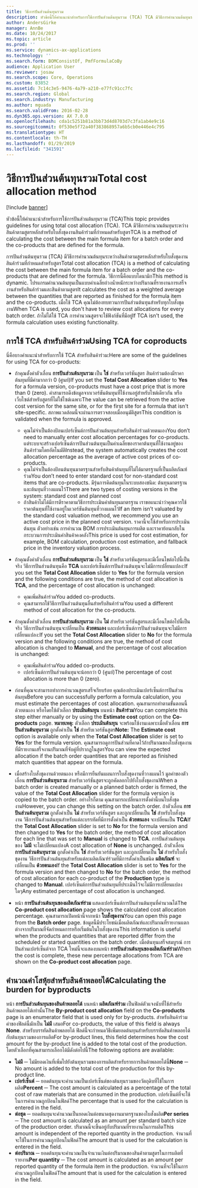 ```yaml
---
title: วิธีการปันส่วนต้นทุนรวม
description: หัวข้อนี้ให้คำแนะนำสำหรับการใช้การปันส่วนต้นทุนรวม (TCA) TCA มีวิธีการคำนวณต้นทุนระหว่างสินค้าตามสูตรหลักสำหรับใบสั่งชุดงานสินค้าร่วมที่กำหนดสำหรับสูตร
author: AndersGirke
manager: AnnBe
ms.date: 10/24/2017
ms.topic: article
ms.prod: ''
ms.service: dynamics-ax-applications
ms.technology: ''
ms.search.form: BOMConsistOf, PmfFormulaCoBy
audience: Application User
ms.reviewer: josaw
ms.search.scope: Core, Operations
ms.custom: 83852
ms.assetid: 7c14c3e5-9476-4a79-a210-e77fc91cc7fc
ms.search.region: Global
ms.search.industry: Manufacturing
ms.author: mguada
ms.search.validFrom: 2016-02-28
ms.dyn365.ops.version: AX 7.0.0
ms.openlocfilehash: cda1c5251b81a3bb73d4d8703d7c3fa1ab4e9c16
ms.sourcegitcommit: 0f530e5f72a40f383868957a6b5cb0e446e4c795
ms.translationtype: HT
ms.contentlocale: th-TH
ms.lasthandoff: 01/29/2019
ms.locfileid: "341591"
---
```

# <a name="total-cost-allocation-method"></a><span data-ttu-id="a3350-104">วิธีการปันส่วนต้นทุนรวม</span><span class="sxs-lookup"><span data-stu-id="a3350-104">Total cost allocation method</span></span>

[!include [banner](../includes/banner.md)]

<span data-ttu-id="a3350-105">หัวข้อนี้ให้คำแนะนำสำหรับการใช้การปันส่วนต้นทุนรวม (TCA)</span><span class="sxs-lookup"><span data-stu-id="a3350-105">This topic provides guidelines for using total cost allocation (TCA).</span></span> <span data-ttu-id="a3350-106">TCA มีวิธีการคำนวณต้นทุนระหว่างสินค้าตามสูตรหลักสำหรับใบสั่งชุดงานสินค้าร่วมที่กำหนดสำหรับสูตร</span><span class="sxs-lookup"><span data-stu-id="a3350-106">TCA is a method of calculating the cost between the main formula item for a batch order and the co-products that are defined for the formula.</span></span>

<span data-ttu-id="a3350-107">การปันส่วนต้นทุนรวม (TCA) มีวิธีการคำนวณต้นทุนระหว่างสินค้าตามสูตรหลักสำหรับใบสั่งชุดงานสินค้าร่วมที่กำหนดสำหรับสูตร</span><span class="sxs-lookup"><span data-stu-id="a3350-107">Total cost allocation (TCA) is a method of calculating the cost between the main formula item for a batch order and the co-products that are defined for the formula.</span></span> <span data-ttu-id="a3350-108">วิธีการนี้คือแบบไดนามิก</span><span class="sxs-lookup"><span data-stu-id="a3350-108">This method is dynamic.</span></span> <span data-ttu-id="a3350-109">โปรแกรมคำนวณต้นทุนเป็นแบบค่าเฉลี่ยถ่วงน้ำหนักระหว่างปริมาณที่รายงานการเสร็จงานสำหรับสินค้าร่วมและสินค้าตามสูตร</span><span class="sxs-lookup"><span data-stu-id="a3350-109">It calculates the cost as a weighted average between the quantities that are reported as finished for the formula item and the co-products.</span></span> <span data-ttu-id="a3350-110">เมื่อใช้ TCA คุณไม่ต้องทบทวนการปันส่วนต้นทุนสำหรับทุกใบสั่งชุดงาน</span><span class="sxs-lookup"><span data-stu-id="a3350-110">When TCA is used, you don't have to review cost allocations for every batch order.</span></span> <span data-ttu-id="a3350-111">ถ้าไม่ได้ใช้ TCA การคำนวณสูตรจะใช้ฟังก์ชันที่มีอยู่</span><span class="sxs-lookup"><span data-stu-id="a3350-111">If TCA isn't used, the formula calculation uses existing functionality.</span></span>

## <a name="using-tca-for-coproducts"></a><span data-ttu-id="a3350-112">การใช้ TCA สำหรับสินค้าร่วม</span><span class="sxs-lookup"><span data-stu-id="a3350-112">Using TCA for coproducts</span></span>
<span data-ttu-id="a3350-113">นี่คือบางคำแนะนำสำหรับการใช้ TCA สำหรับสินค้าร่วม:</span><span class="sxs-lookup"><span data-stu-id="a3350-113">Here are some of the guidelines for using TCA for co-products:</span></span>

-   <span data-ttu-id="a3350-114">ถ้าคุณตั้งค่าตัวเลื่อน **การปันส่วนต้นทุนรวม** เป็น **ใช่** สำหรับเวอร์ชันสูตร สินค้าร่วมต้องมีราคาต้นทุนที่มีค่ามากกว่า 0 (ศูนย์)</span><span class="sxs-lookup"><span data-stu-id="a3350-114">If you set the **Total Cost Allocation** slider to **Yes** for a formula version, co-products must have a cost price that is more than 0 (zero).</span></span> <span data-ttu-id="a3350-115">ค่าสามารถดึงข้อมูลจากเวอร์ชันต้นทุนที่ใช้งานอยู่สำหรับไซต์เดียวกัน หรือเว็บไซต์สำหรับสูตรที่ไม่ใช่ไซต์เฉพาะ</span><span class="sxs-lookup"><span data-stu-id="a3350-115">The value can be retrieved from the active cost version for the same site, or for the first site for a formula that isn't site-specific.</span></span> <span data-ttu-id="a3350-116">สภาพแวดล้อมนี้จะผ่านการตรวจสอบเมื่ออนุมัติสูตร</span><span class="sxs-lookup"><span data-stu-id="a3350-116">This condition is validated when the formula is approved.</span></span>

    -   <span data-ttu-id="a3350-117">คุณไม่จำเป็นต้องป้อนเปอร์เซ็นต์การปันส่วนต้นทุนสำหรับสินค้าร่วมด้วยตนเอง</span><span class="sxs-lookup"><span data-stu-id="a3350-117">You don’t need to manually enter cost allocation percentages for co-products.</span></span> <span data-ttu-id="a3350-118">แต่ระบบจะสร้างเปอร์เซ็นต์การปันส่วนต้นทุนเป็นค่าเฉลี่ยของราคาต้นทุนที่ใช้งานอยู่ของสินค้าร่วมโดยอัตโนมัติ</span><span class="sxs-lookup"><span data-stu-id="a3350-118">Instead, the system automatically creates the cost allocation percentage as the average of active cost prices of co-products.</span></span> 
    -   <span data-ttu-id="a3350-119">คุณไม่จำเป็นต้องป้อนต้นทุนมาตรฐานสำหรับสินค้าต้นทุนที่ไม่ได้มาตรฐานที่เป็นผลิตภัณฑ์ร่วม</span><span class="sxs-lookup"><span data-stu-id="a3350-119">You don’t need to enter standard cost for non-standard cost items that are co-products.</span></span> <span data-ttu-id="a3350-120">มีรุ่นการคิดต้นทุนในระบบสองชนิด: ต้นทุนมาตรฐานและต้นทุนที่วางแผนไว้</span><span class="sxs-lookup"><span data-stu-id="a3350-120">There are two types of costing versions in the system: standard cost and planned cost</span></span> 
    -   <span data-ttu-id="a3350-121">ถ้าสินค้าไม่ได้มีการตีราคาตามวิธีการประเมินค่าต้นทุนมาตรฐาน เราขอแนะนำว่าคุณควรใช้ราคาต้นทุนที่ใช้งานอยู่ในเวอร์ชันต้นทุนที่วางแผนไว้</span><span class="sxs-lookup"><span data-stu-id="a3350-121">If an item isn’t valuated by the standard cost valuation method, we recommend you use an active cost price in the planned cost version.</span></span> <span data-ttu-id="a3350-122">ราคานี้จะใช้สำหรับการประเมินต้นทุน ตัวอย่างเช่น การคำนวณ BOM การประเมินต้นทุนการผลิต และราคาย้อนกลับในกระบวนการประเมินค่าสินค้าคงคลัง</span><span class="sxs-lookup"><span data-stu-id="a3350-122">This price is used for cost estimation, for example, BOM calculation, production cost estimation, and fallback price in the inventory valuation process.</span></span> 

-   <span data-ttu-id="a3350-123">ถ้าคุณตั้งค่าตัวเลื่อน **การปันส่วนต้นทุนรวม** เป็น **ใช่** สำหรับเวอร์ชันสูตรและมีเงื่อนไขต่อไปนี้เป็นจริง วิธีการปันส่วนต้นทุนคือ **TCA** และเปอร์เซ็นต์การปันส่วนต้นทุนจะไม่มีการเปลี่ยนแปลง:</span><span class="sxs-lookup"><span data-stu-id="a3350-123">If you set the **Total Cost Allocation** slider to **Yes** for the formula version and the following conditions are true, the method of cost allocation is **TCA**, and the percentage of cost allocation is unchanged:</span></span>
    -   <span data-ttu-id="a3350-124">คุณเพิ่มสินค้าร่วม</span><span class="sxs-lookup"><span data-stu-id="a3350-124">You added co-products.</span></span>
    -   <span data-ttu-id="a3350-125">คุณสามารถใช้วิธีการปันส่วนต้นทุนอื่นสำหรับสินค้าร่วม</span><span class="sxs-lookup"><span data-stu-id="a3350-125">You used a different method of cost allocation for the co-products.</span></span>
-   <span data-ttu-id="a3350-126">ถ้าคุณตั้งค่าตัวเลื่อน **การปันส่วนต้นทุนรวม** เป็น **ไม่** สำหรับเวอร์ชันสูตรและมีเงื่อนไขต่อไปนี้เป็นจริง วิธีการปันส่วนต้นทุนจะปลี่ยนเป็น **ด้วยตนเอง** และเปอร์เซ็นต์การปันส่วนต้นทุนจะไม่มีการเปลี่ยนแปลง:</span><span class="sxs-lookup"><span data-stu-id="a3350-126">If you set the **Total Cost Allocation** slider to **No** for the formula version and the following conditions are true, the method of cost allocation is changed to **Manual**, and the percentage of cost allocation is unchanged:</span></span>
    -   <span data-ttu-id="a3350-127">คุณเพิ่มสินค้าร่วม</span><span class="sxs-lookup"><span data-stu-id="a3350-127">You added co-products.</span></span>
    -   <span data-ttu-id="a3350-128">เปอร์เซ็นต์การปันส่วนต้นทุนจะน้อยกว่า 0 (ศูนย์)</span><span class="sxs-lookup"><span data-stu-id="a3350-128">The percentage of cost allocation is more than 0 (zero).</span></span>
-   <span data-ttu-id="a3350-129">ก่อนที่คุณจะสามารถทำการคำนวณสูตรเสร็จเรียบร้อย คุณต้องประเมินเปอร์เซ็นต์การปันส่วนต้นทุน</span><span class="sxs-lookup"><span data-stu-id="a3350-129">Before you can successfully perform a formula calculation, you must estimate the percentages of cost allocation.</span></span> <span data-ttu-id="a3350-130">คุณสามารถทำตามขั้นตอนนี้ด้วยตนเอง หรือโดยใช้ตัวเลือก **ประเมินต้นทุน** บนหน้า **สินค้าร่วม**</span><span class="sxs-lookup"><span data-stu-id="a3350-130">You can complete this step either manually or by using the **Estimate cost** option on the **Co-products** page.</span></span> <span data-ttu-id="a3350-131">**หมายเหตุ:** ตัวเลือก **ประเมินต้นทุน** จะพร้อมใช้งานเฉพาะเมื่อตัวเลื่อน **การปันส่วนต้นทุนรวม** ถูกตั้งค่าเป็น **ใช่** สำหรับเวอร์ชันสูตร</span><span class="sxs-lookup"><span data-stu-id="a3350-131">**Note:** The **Estimate cost** option is available only when the **Total Cost Allocation** slider is set to **Yes** for the formula version.</span></span> <span data-ttu-id="a3350-132">คุณสามารถดูการปันส่วนที่คาดไว้ถ้าปริมาณของใบสั่งชุดงานที่มีรายงานเสร็จงานปริมาณที่จับคู่ที่ปรากฏในสูตร</span><span class="sxs-lookup"><span data-stu-id="a3350-132">You can view the expected allocation if the batch order quantities that are reported as finished match quantities that appear on the formula.</span></span>
-   <span data-ttu-id="a3350-133">เมื่อสร้างใบสั่งชุดงานด้วยตนเอง หรือมีการยืนยันแผนการใบสั่งชุดงานที่วางแผนไว้ มูลค่าของตัวเลื่อน **การปันส่วนต้นทุนรวม** สำหรับเวอร์ชันสูตรจะถูกคัดลอกไปยังใบสั่งชุดงาน</span><span class="sxs-lookup"><span data-stu-id="a3350-133">When a batch order is created manually or a planned batch order is firmed, the value of the **Total Cost Allocation** slider for the formula version is copied to the batch order.</span></span> <span data-ttu-id="a3350-134">อย่างไรก็ตาม คุณสามารถเปลี่ยนการตั้งค่านี้บนใบสั่งชุดงาน</span><span class="sxs-lookup"><span data-stu-id="a3350-134">However, you can change this setting on the batch order.</span></span> <span data-ttu-id="a3350-135">ถ้าตัวเลื่อน **การปันส่วนต้นทุนรวม** ถูกตั้งค่าเป็น **ไม่** สำหรับเวอร์ชันสูตร และถูกเปลี่ยนเป็น **ใช่** สำหรับใบสั่งชุดงาน วิธีการปันส่วนต้นทุนสำหรับแต่ละบรรทัดที่มีการตั้งค่าเป็น **ด้วยตนเอง** จะเปลี่ยนเป็น **TCA**</span><span class="sxs-lookup"><span data-stu-id="a3350-135">If the **Total Cost Allocation** slider is set to **No** for the formula version and then changed to **Yes** for the batch order, the method of cost allocation for each line that was set to **Manual** is changed to **TCA**.</span></span> <span data-ttu-id="a3350-136">การปันส่วนต้นทุนของ **ไม่มี** จะไม่เปลี่ยนแปลง</span><span class="sxs-lookup"><span data-stu-id="a3350-136">A cost allocation of **None** is unchanged.</span></span> <span data-ttu-id="a3350-137">ถ้าตัวเลื่อน **การปันส่วนต้นทุนรวม** ถูกตั้งค่าเป็น **ใช่** สำหรับเวอร์ชันสูตร และถูกเปลี่ยนเป็น **ไม่** สำหรับใบสั่งชุดงาน วิธีการปันส่วนต้นทุนสำหรับแต่ละผลิตภัณฑ์ร่วมที่มีการตั้งค่าเป็นชนิด **ผลิตภัณฑ์** จะเปลี่ยนเป็น **ด้วยตนเอง**</span><span class="sxs-lookup"><span data-stu-id="a3350-137">If the **Total Cost Allocation** slider is set to **Yes** for the formula version and then changed to **No** for the batch order, the method of cost allocation for each co-product of the **Production** type is changed to **Manual**.</span></span> <span data-ttu-id="a3350-138">เปอร์เซ็นต์การปันส่วนต้นทุนที่ประเมินไว้จะไม่มีการเปลี่ยนแปลงใดๆ</span><span class="sxs-lookup"><span data-stu-id="a3350-138">Any estimated percentage of cost allocation is unchanged.</span></span>
-   <span data-ttu-id="a3350-139">หน้า **การปันส่วนต้นทุนของผลิตภัณฑ์ร่วม** แสดงเปอร์เซ็นต์การปันส่วนต้นทุนที่คำนวณได้</span><span class="sxs-lookup"><span data-stu-id="a3350-139">The **Co-product cost allocation** page shows the calculated cost allocation percentage.</span></span> <span data-ttu-id="a3350-140">คุณสามารถเปิดหน้านี้จากหน้า **ใบสั่งชุดงาน**</span><span class="sxs-lookup"><span data-stu-id="a3350-140">You can open this page from the **Batch order** page.</span></span> <span data-ttu-id="a3350-141">ข้อมูลนี้มีประโยชน์เมื่อผลิตภัณฑ์และปริมาณที่รายงานแตกต่างจากปริมาณที่จัดกำหนดการหรือเริ่มต้นในใบสั่งชุดงาน</span><span class="sxs-lookup"><span data-stu-id="a3350-141">This information is useful when the products and quantities that are reported differ from the scheduled or started quantities on the batch order.</span></span> <span data-ttu-id="a3350-142">เมื่อต้นทุนเสร็จสมบูรณ์ การปันส่วนเปอร์เซ็นต์จาก TCA ใหม่นี้จะแสดงบนหน้า **การปันส่วนต้นทุนของผลิตภัณฑ์ร่วม**</span><span class="sxs-lookup"><span data-stu-id="a3350-142">When the cost is complete, these new percentage allocations from TCA are shown on the **Co-product cost allocation** page.</span></span>

## <a name="calculating-the-burden-for-byproducts"></a><span data-ttu-id="a3350-143">คำนวณค่าโสหุ้ยสำหรับสินค้าพลอยได้</span><span class="sxs-lookup"><span data-stu-id="a3350-143">Calculating the burden for byproducts</span></span>
<span data-ttu-id="a3350-144">หน้า **การปันส่วนต้นทุนของสินค้าพลอยได้** บนหน้า **ผลิตภัณฑ์ร่วม** เป็นฟิลด์ตัวแจงนับที่ใช้สำหรับสินค้าพลอยได้เท่านั้น</span><span class="sxs-lookup"><span data-stu-id="a3350-144">The **By-product cost allocation** field on the **Co-products** page is an enumerator field that is used only for by-products.</span></span> <span data-ttu-id="a3350-145">สำหรับสินค้าร่วม ค่าของฟิลด์นี้มักเป็น **ไม่มี** เสมอ</span><span class="sxs-lookup"><span data-stu-id="a3350-145">For co-products, the value of this field is always **None**.</span></span> <span data-ttu-id="a3350-146">สำหรับบรรทัดสินค้าพลอยได้ ฟิลด์นี้จะกำหนดวิธีเพิ่มยอดต้นทุนสำหรับบรรทัดสินค้าพลอยได้กับต้นทุนรวมของการผลิต</span><span class="sxs-lookup"><span data-stu-id="a3350-146">For by-product lines, this field determines how the cost amount for the by-product line is added to the total cost of the production.</span></span> <span data-ttu-id="a3350-147">โดยตัวเลือกที่คุณสามารถเลือกได้มีดังต่อไปนี้</span><span class="sxs-lookup"><span data-stu-id="a3350-147">The following options are available:</span></span>

-   <span data-ttu-id="a3350-148">**ไม่มี** ─ ไม่มียอดเงินที่เพิ่มไปยังต้นทุนรวมของการผลิตสำหรับรายการสินค้าพลอยได้นี้</span><span class="sxs-lookup"><span data-stu-id="a3350-148">**None** ─ No amount is added to the total cost of the production for this by-product line.</span></span>
-   <span data-ttu-id="a3350-149">**เปอร์เซ็นต์** ─ ยอดต้นทุนจะคำนวณเป็นเปอร์เซ็นต์ของต้นทุนรวมของวัตถุดิบที่ใช้ในการผลิต</span><span class="sxs-lookup"><span data-stu-id="a3350-149">**Percent** ─ The cost amount is calculated as a percentage of the total cost of raw materials that are consumed in the production.</span></span> <span data-ttu-id="a3350-150">เปอร์เซ็นต์ที่จะใช้ในการคำนวณถูกป้อนในฟิลด์</span><span class="sxs-lookup"><span data-stu-id="a3350-150">The percentage that is used for the calculation is entered in the field.</span></span>
-   <span data-ttu-id="a3350-151">**ต่อชุด** ─ ยอดต้นทุนจะคำนวณเป็นยอดเงินต่อขนาดชุดงานมาตรฐานของใบสั่งผลิต</span><span class="sxs-lookup"><span data-stu-id="a3350-151">**Per series** ─ The cost amount is calculated as an amount per standard batch size of the production order.</span></span> <span data-ttu-id="a3350-152">ปริมาณนี้จะขึ้นอยู่กับปริมาณที่รายงานในการผลิต</span><span class="sxs-lookup"><span data-stu-id="a3350-152">This amount is independent of the reported quantity in the production.</span></span> <span data-ttu-id="a3350-153">จำนวนที่จะใช้ในการคำนวณถูกป้อนในฟิลด์</span><span class="sxs-lookup"><span data-stu-id="a3350-153">The amount that is used for the calculation is entered in the field.</span></span>
-   <span data-ttu-id="a3350-154">**ต่อปริมาณ** ─ ยอดต้นทุนจะคำนวณเป็นจำนวนเงินต่อปริมาณของสินค้าตามสูตรในการผลิตที่รายงาน</span><span class="sxs-lookup"><span data-stu-id="a3350-154">**Per quantity** ─ The cost amount is calculated as an amount per reported quantity of the formula item in the production.</span></span> <span data-ttu-id="a3350-155">จำนวนที่จะใช้ในการคำนวณถูกป้อนในฟิลด์</span><span class="sxs-lookup"><span data-stu-id="a3350-155">The amount that is used for the calculation is entered in the field.</span></span>




